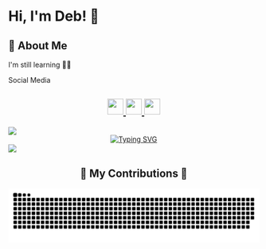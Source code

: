 
# Hi, I'm Deb! 👋

## 🚀 About Me
I'm still learning 🤙🏻


<p>Social Media</p>
<h2 align="center">
         <a href="https://facebook.com/dave.engracia">
         <img src="https://github.com/gauravghongde/social-icons/blob/master/PNG/Color/Facebook.png" width="32" height="32"/>
         </a>
         <a href="https://www.linkedin.com/in/dave-leonard-jaguit-0199b7257/">
         <img src="https://github.com/gauravghongde/social-icons/blob/master/PNG/Color/LinkedIN.png" width="32" height="32"/>
         </a>
         <a href="https://www.instagram.com/daaaaavz/">
         <img src="https://github.com/gauravghongde/social-icons/blob/master/PNG/Color/Instagram.png" width="32" height="32"/>
         </a>
 
</h2>
  

<img align="center" src="https://capsule-render.vercel.app/api?type=wave&color=000000&height=70&section=header" />

<div align="center">
  <a href="https://git.io/typing-svg">
    <img src="https://readme-typing-svg.demolab.com?font=Line+Font&size=32&pause=1000&color=ffffff&center=true&vCenter=true&random=true&width=435&lines=Deb" alt="Typing SVG" />
  </a>
</div>
<img align="center" src="https://capsule-render.vercel.app/api?type=wave&color=000000&height=70&section=footer"/>

<div align="center">
  <h2>🐍 My Contributions 🐍</h2>     
<picture>
  <source media="(prefers-color-scheme: dark)" srcset="https://raw.githubusercontent.com/Dabiidi/Dabiidi/output/github-contribution-grid-snake-dark.svg" />
  <source media="(prefers-color-scheme: light)" srcset="https://raw.githubusercontent.com/Dabiidi/Dabiidi/output/github-contribution-grid-snake.svg" />
  <img alt="snake eating my contributions" src="https://raw.githubusercontent.com/Dabiidi/Dabiidi/output/github-contribution-grid-snake.svg" />
</picture>

</div>


